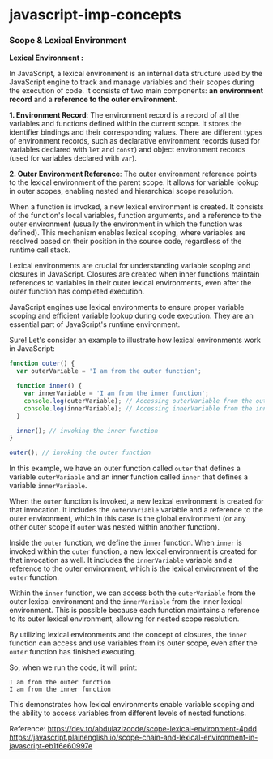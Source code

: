 # javascript-imp-concepts

### Scope & Lexical Environment 

**Lexical Environment :**

In JavaScript, a lexical environment is an internal data structure used by the JavaScript engine to track and manage variables and their scopes during the execution of code. It consists of two main components: **an environment record** and a **reference to the outer environment**.

**1. Environment Record**: The environment record is a record of all the variables and functions defined within the current scope. It stores the identifier bindings and their corresponding values. There are different types of environment records, such as declarative environment records (used for variables declared with `let` and `const`) and object environment records (used for variables declared with `var`).

**2. Outer Environment Reference**: The outer environment reference points to the lexical environment of the parent scope. It allows for variable lookup in outer scopes, enabling nested and hierarchical scope resolution.

When a function is invoked, a new lexical environment is created. It consists of the function's local variables, function arguments, and a reference to the outer environment (usually the environment in which the function was defined). This mechanism enables lexical scoping, where variables are resolved based on their position in the source code, regardless of the runtime call stack.

Lexical environments are crucial for understanding variable scoping and closures in JavaScript. Closures are created when inner functions maintain references to variables in their outer lexical environments, even after the outer function has completed execution.

JavaScript engines use lexical environments to ensure proper variable scoping and efficient variable lookup during code execution. They are an essential part of JavaScript's runtime environment.

Sure! Let's consider an example to illustrate how lexical environments work in JavaScript:

```javascript
function outer() {
  var outerVariable = 'I am from the outer function';

  function inner() {
    var innerVariable = 'I am from the inner function';
    console.log(outerVariable); // Accessing outerVariable from the outer lexical environment
    console.log(innerVariable); // Accessing innerVariable from the inner lexical environment
  }

  inner(); // invoking the inner function
}

outer(); // invoking the outer function
```

In this example, we have an outer function called `outer` that defines a variable `outerVariable` and an inner function called `inner` that defines a variable `innerVariable`. 

When the `outer` function is invoked, a new lexical environment is created for that invocation. It includes the `outerVariable` variable and a reference to the outer environment, which in this case is the global environment (or any other outer scope if `outer` was nested within another function).

Inside the `outer` function, we define the `inner` function. When `inner` is invoked within the `outer` function, a new lexical environment is created for that invocation as well. It includes the `innerVariable` variable and a reference to the outer environment, which is the lexical environment of the `outer` function.

Within the `inner` function, we can access both the `outerVariable` from the outer lexical environment and the `innerVariable` from the inner lexical environment. This is possible because each function maintains a reference to its outer lexical environment, allowing for nested scope resolution.

By utilizing lexical environments and the concept of closures, the `inner` function can access and use variables from its outer scope, even after the `outer` function has finished executing.

So, when we run the code, it will print:

```
I am from the outer function
I am from the inner function
```

This demonstrates how lexical environments enable variable scoping and the ability to access variables from different levels of nested functions.


Reference: 
https://dev.to/abdulazizcode/scope-lexical-environment-4pdd
https://javascript.plainenglish.io/scope-chain-and-lexical-environment-in-javascript-eb1f6e60997e
